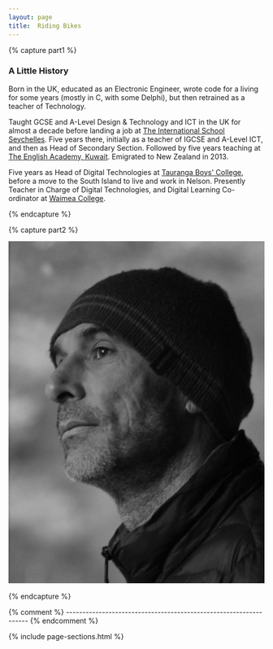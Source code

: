 ```yaml
---
layout: page
title:  Riding Bikes
---
```


{% capture part1 %}

### A Little History

Born in the UK, educated as an Electronic Engineer, wrote code for a living for some years (mostly in C, with some Delphi), but then retrained as a teacher of Technology. 

Taught GCSE and A-Level Design & Technology and ICT in the UK for almost a decade before landing a job at [The International School Seychelles](https://iss.sc). Five years there, initially as a teacher of IGCSE and A-Level ICT, and then as Head of Secondary Section. Followed by five years teaching at [The English Academy, Kuwait](https://tea.edu.kw/). Emigrated to New Zealand in 2013.

Five years as Head of Digital Technologies at [Tauranga Boys' College](https://www.tbc.school.nz), before a move to the South Island to live and work in Nelson. Presently Teacher in Charge of Digital Technologies, and Digital Learning Co-ordinator at [Waimea College](https://www.waimea.school.nz).

{% endcapture %}



{% capture part2 %}

![Steve](assets/images/steve.jpg)

{% endcapture %}



{% comment %} ------------------------------------------------------------------ {% endcomment %}


{% include page-sections.html %}
